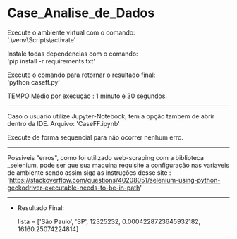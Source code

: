 # Case_Analise_de_Dados

Execute o ambiente virtual com o comando:  
  '.\venv\Scripts\activate'

Instale todas dependencias com o comando:  
  'pip install -r requirements.txt'
  
Execute o comando para retornar o resultado final:  
  'python caseff.py' 
  
  TEMPO Médio por execução : 1 minuto e 30 segundos.

------------------------------------------------------------------

Caso o usuário utilize Jupyter-Notebook, tem a opção tambem de abrir dentro da IDE.
Arquivo: 'CaseFF.ipynb'

Execute de forma sequencial para não ocorrer nenhum erro.


------------------------------------------------------------------
Possiveis "erros", como foi utilizado web-scraping com a biblioteca 
_selenium,  pode ser que sua maquina requisite a configuração nas variaveis de ambiente
sendo assim siga as instruções desse site : 'https://stackoverflow.com/questions/40208051/selenium-using-python-geckodriver-executable-needs-to-be-in-path'


------------------------------------------------------------------
- Resultado Final:

    lista = ['São Paulo', 'SP', 12325232, 0.0004228723645932182, 16160.25074224814]
    
    
